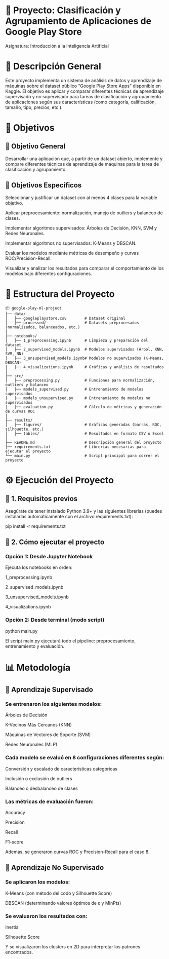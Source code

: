 # 📘 Proyecto: Clasificación y Agrupamiento de Aplicaciones de Google Play Store

Asignatura: Introducción a la Inteligencia Artificial

# 📌 Descripción General

Este proyecto implementa un sistema de análisis de datos y aprendizaje de máquinas sobre el dataset público “Google Play Store Apps” disponible en Kaggle.
El objetivo es aplicar y comparar diferentes técnicas de aprendizaje supervisado y no supervisado para tareas de clasificación y agrupamiento de aplicaciones 
según sus características (como categoría, calificación, tamaño, tipo, precios, etc.).

# 🎯 Objetivos
## 🎯 Objetivo General

Desarrollar una aplicación que, a partir de un dataset abierto, implemente y compare diferentes técnicas de aprendizaje de máquinas para la tarea de clasificación y agrupamiento.

## 🎯 Objetivos Específicos

Seleccionar y justificar un dataset con al menos 4 clases para la variable objetivo.

Aplicar preprocesamiento: normalización, manejo de outliers y balanceo de clases.

Implementar algoritmos supervisados: Árboles de Decisión, KNN, SVM y Redes Neuronales.

Implementar algoritmos no supervisados: K-Means y DBSCAN.

Evaluar los modelos mediante métricas de desempeño y curvas ROC/Precision-Recall.

Visualizar y analizar los resultados para comparar el comportamiento de los modelos bajo diferentes configuraciones.

# 📂 Estructura del Proyecto

```
📦 google-play-ml-project
├── data/
│   ├── googleplaystore.csv        # Dataset original
│   ├── processed/                 # Datasets preprocesados (normalizados, balanceados, etc.)
│
├── notebooks/
│   ├── 1_preprocessing.ipynb      # Limpieza y preparación del dataset
│   ├── 2_supervised_models.ipynb  # Modelos supervisados (Árbol, KNN, SVM, NN)
│   ├── 3_unsupervised_models.ipynb# Modelos no supervisados (K-Means, DBSCAN)
│   ├── 4_visualizations.ipynb     # Gráficas y análisis de resultados
│
├── src/
│   ├── preprocessing.py           # Funciones para normalización, outliers y balanceo
│   ├── models_supervised.py       # Entrenamiento de modelos supervisados
│   ├── models_unsupervised.py     # Entrenamiento de modelos no supervisados
│   ├── evaluation.py              # Cálculo de métricas y generación de curvas ROC
│
├── results/
│   ├── figures/                   # Gráficas generadas (barras, ROC, silhouette, etc.)
│   ├── tables/                    # Resultados en formato CSV o Excel
│
├── README.md                      # Descripción general del proyecto
├── requirements.txt               # Librerías necesarias para ejecutar el proyecto
└── main.py                        # Script principal para correr el proyecto
```

# ⚙️ Ejecución del Proyecto

## 🔧 1. Requisitos previos

Asegúrate de tener instalado Python 3.9+ y las siguientes librerías (puedes instalarlas automáticamente con el archivo requirements.txt):

pip install -r requirements.txt

## 🚀 2. Cómo ejecutar el proyecto
### Opción 1: Desde Jupyter Notebook

Ejecuta los notebooks en orden:

1_preprocessing.ipynb

2_supervised_models.ipynb

3_unsupervised_models.ipynb

4_visualizations.ipynb

### Opción 2: Desde terminal (modo script)
python main.py

El script main.py ejecutará todo el pipeline: preprocesamiento, entrenamiento y evaluación.

# 📊 Metodología
## 🧩 Aprendizaje Supervisado

### Se entrenaron los siguientes modelos:

Árboles de Decisión

K-Vecinos Más Cercanos (KNN)

Máquinas de Vectores de Soporte (SVM)

Redes Neuronales (MLP)

### Cada modelo se evaluó en 8 configuraciones diferentes según:

Conversión y escalado de características categóricas

Inclusión o exclusión de outliers

Balanceo o desbalanceo de clases

### Las métricas de evaluación fueron:

Accuracy

Precisión

Recall

F1-score

Además, se generaron curvas ROC y Precision-Recall para el caso 8.

## 🧭 Aprendizaje No Supervisado

### Se aplicaron los modelos:

K-Means (con método del codo y Silhouette Score)

DBSCAN (determinando valores óptimos de ε y MinPts)

### Se evaluaron los resultados con:

Inertia

Silhouette Score

Y se visualizaron los clusters en 2D para interpretar los patrones encontrados.
